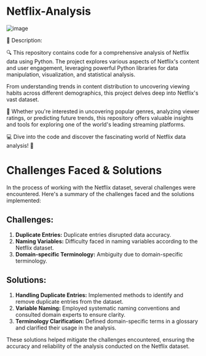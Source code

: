 # Netflix-Analysis

![image](https://github.com/Akansha-S1/Netflix-Analysis/assets/115874218/152ce104-e1f0-4c7f-a83d-31f2204406ee)

📌 Description:

🔍 This repository contains code for a comprehensive analysis of Netflix data using Python. The project explores various aspects of Netflix's content and user engagement, leveraging powerful Python libraries for data manipulation, visualization, and statistical analysis.

From understanding trends in content distribution to uncovering viewing habits across different demographics, this project delves deep into Netflix's vast dataset.

🚀 Whether you're interested in uncovering popular genres, analyzing viewer ratings, or predicting future trends, this repository offers valuable insights and tools for exploring one of the world's leading streaming platforms.

💻 Dive into the code and discover the fascinating world of Netflix data analysis! 🌟

# Challenges Faced & Solutions

In the process of working with the Netflix dataset, several challenges were encountered. Here's a summary of the challenges faced and the solutions implemented:

## Challenges:

1. **Duplicate Entries:** Duplicate entries disrupted data accuracy.
2. **Naming Variables:** Difficulty faced in naming variables according to the Netflix dataset.
3. **Domain-specific Terminology:** Ambiguity due to domain-specific terminology.

## Solutions:

1. **Handling Duplicate Entries:** Implemented methods to identify and remove duplicate entries from the dataset.
2. **Variable Naming:** Employed systematic naming conventions and consulted domain experts to ensure clarity.
3. **Terminology Clarification:** Defined domain-specific terms in a glossary and clarified their usage in the analysis.

These solutions helped mitigate the challenges encountered, ensuring the accuracy and reliability of the analysis conducted on the Netflix dataset.





